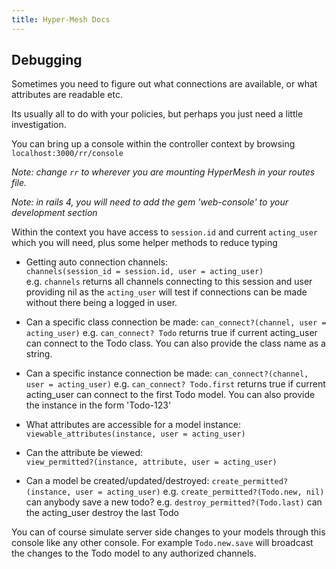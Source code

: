 ```yaml
---
title: Hyper-Mesh Docs
---
```

## Debugging

Sometimes you need to figure out what connections are available, or what attributes are readable etc.

Its usually all to do with your policies, but perhaps you just need a little investigation.

You can bring up a console within the controller context by browsing `localhost:3000/rr/console`

*Note:  change `rr` to wherever you are mounting HyperMesh in your routes file.*

*Note: in rails 4, you will need to add the gem 'web-console' to your development section*

Within the context you have access to `session.id` and current `acting_user` which you will need, plus some helper methods to reduce typing

- Getting auto connection channels:  
`channels(session_id = session.id, user = acting_user)`  
e.g. `channels` returns all channels connecting to this session and user   providing nil as the `acting_user` will test if connections can be made without there being a logged in user.

- Can a specific class connection be made:
`can_connect?(channel, user = acting_user)` e.g. `can_connect? Todo` returns true if current acting_user can connect to the Todo class. You can also provide the class name as a string.

- Can a specific instance connection be made:
`can_connect?(channel, user = acting_user)` e.g. `can_connect? Todo.first`  returns true if current acting_user can connect to the first Todo model. You can also provide the instance in the form 'Todo-123'

- What attributes are accessible for a model instance:  
`viewable_attributes(instance, user = acting_user)`

- Can the attribute be viewed:  
`view_permitted?(instance, attribute, user = acting_user)`

- Can a model be created/updated/destroyed:
`create_permitted?(instance, user = acting_user)` e.g. `create_permitted?(Todo.new, nil)` can anybody save a new todo?  e.g. `destroy_permitted?(Todo.last)` can the acting_user destroy the last Todo

You can of course simulate server side changes to your models through this console like any other console. For example `Todo.new.save` will broadcast the changes to the Todo model to any authorized channels.

